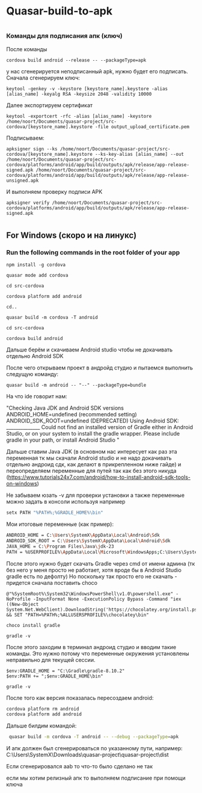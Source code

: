 # Quasar-build-to-apk

#
### Команды для подписания апк (ключ)
После команды 

```batch
cordova build android --release -- --packageType=apk
```
у нас сгенерируется неподписанный apk, нужно будет его подписать.
Сначала сгенерируем ключ:

```batch
keytool -genkey -v -keystore [keystore_name].keystore -alias [alias_name] -keyalg RSA -keysize 2048 -validity 10000
```
Далее экспортируем сертификат

```batch
keytool -exportcert -rfc -alias [alias_name] -keystore /home/noort/Documents/quasar-project/src-cordova/[keystore_name].keystore -file output_upload_certificate.pem
```

Подписываем:

```batch
apksigner sign --ks /home/noort/Documents/quasar-project/src-cordova/[keystore_name].keystore --ks-key-alias [alias_name] --out /home/noort/Documents/quasar-project/src-cordova/platforms/android/app/build/outputs/apk/release/app-release-signed.apk /home/noort/Documents/quasar-project/src-cordova/platforms/android/app/build/outputs/apk/release/app-release-unsigned.apk
```

И выполняем проверку подписи APK


```batch
apksigner verify /home/noort/Documents/quasar-project/src-cordova/platforms/android/app/build/outputs/apk/release/app-release-signed.apk
```



#
## For Windows (скоро и на линукс)

### Run the following commands in the root folder of your app


```batch
npm install -g cordova
```

```batch
quasar mode add cordova
```

```batch
cd src-cordova
```

```batch
cordova platform add android
```

```batch
cd..
```

```batch
quasar build -m cordova -T android
```

```batch
cd src-cordova
```

```batch
cordova build android
```

Дальше берём и скачиваем Android studio чтобы не докачивать отдельно Android SDK

После чего открываем проект в андройд студио и пытаемся выполнить следущую команду:

```batch
quasar build -m android -- "--" --packageType=bundle
```

На что ide говорит нам:

"Checking Java JDK and Android SDK versions
ANDROID_HOME=undefined (recommended setting)
ANDROID_SDK_ROOT=undefined (DEPRECATED)
Using Android SDK: ______________
Could not find an installed version of Gradle either in Android Studio,
or on your system to install the gradle wrapper. Please include gradle
in your path, or install Android Studio
"

Дальше ставим Java JDK (в основном нас интересует как раз эта переменная тк мы скачали Android studio и не надо докачивать отдельно андроид сдк, как делают в прикрепленном ниже гайде) и переопределяем переменные для путей
так как без этого никуда (https://www.tutorials24x7.com/android/how-to-install-android-sdk-tools-on-windows)

Не забываем юзать -v для проверки установки а также переменные можно задать в консоли используя например
```bash
setx PATH "%PATH%;%GRADLE_HOME%\bin"
```

Мои итоговые переменные (как пример):

```bash
ANDROID_HOME = C:\Users\SystemX\AppData\Local\Android\Sdk
ANDROID_SDK_ROOT = C:\Users\SystemX\AppData\Local\Android\Sdk
JAVA_HOME = C:\Program Files\Java\jdk-23
PATH = %USERPROFILE%\AppData\Local\Microsoft\WindowsApps;C:\Users\SystemX\AppData\Local\Android\Sdk\platform-tools;C:\Users\SystemX\AppData\Local\Android\Sdk\tools
```


После этого нужно будет скачать Gradle через cmd от имени админа (тк без него у меня просто не работает, хотя вроде бы в Android Studio gradle есть по дефолту)
Но поскольку так просто его не скачать - придется сначала поставить choco


```batch
@"%SystemRoot%\System32\WindowsPowerShell\v1.0\powershell.exe" -NoProfile -InputFormat None -ExecutionPolicy Bypass -Command "iex ((New-Object System.Net.WebClient).DownloadString('https://chocolatey.org/install.ps1'))" && SET "PATH=%PATH%;%ALLUSERSPROFILE%\chocolatey\bin"
```
```batch
choco install gradle
```

```batch
gradle -v
```

После этого заходим в терминал андроид студио и вводим такие команды.
Это нужно потому что переменные окружения установлены неправильно для текущей сессии.

 ```batch
$env:GRADLE_HOME = "C:\Gradle\gradle-8.10.2"
$env:PATH += ";$env:GRADLE_HOME\bin"
```
 ```batch
gradle -v
```

После того как версия показалась пересоздаем android:

```bash
cordova platform rm android
cordova platform add android
```

Дальше билдим командой:

```bash
 quasar build -m cordova -T android -- --debug --packageType=apk
```

И апк должен был сгенерироваться по указанному пути, например:  C:\Users\SystemX\Downloads\quasar-project\quasar-project\dist

Если сгенерировалcя aab то что-то было сделано не так


если мы хотим релизный апк то выполняем подписание при помощи ключа
